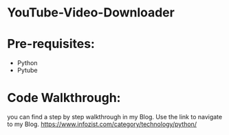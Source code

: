 # YouTube-Video-Downloader

# Pre-requisites:

- Python
- Pytube

# Code Walkthrough:

you can find a step by step walkthrough in my Blog. Use the link to navigate to my Blog.
https://www.infozist.com/category/technology/python/
